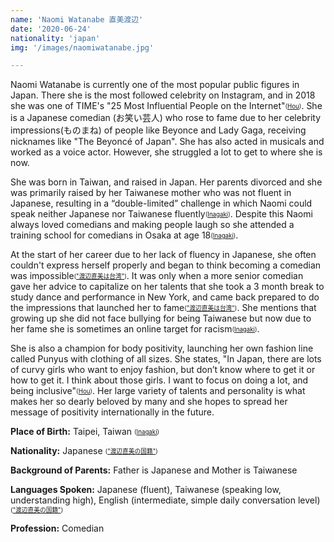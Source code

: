 ```yaml
---
name: 'Naomi Watanabe 直美渡辺'
date: '2020-06-24'
nationality: 'japan'
img: '/images/naomiwatanabe.jpg'

---
```


  Naomi Watanabe is currently one of the most popular public figures in Japan. There she is the most followed celebrity on Instagram, and in 2018 she was one of TIME's "25 Most Influential People on the Internet"<sub><sup>([Hou](https://surp2020.racheljn.vercel.app/sources))</sup></sub>. She is a Japanese comedian (お笑い芸人) who rose to fame due to her celebrity impressions(ものまね) of people like Beyonce and Lady Gaga, receiving nicknames like "The Beyoncé of Japan". She has also acted in musicals and worked as a voice actor. However, she struggled a lot to get to where she is now.

  She was born in Taiwan, and raised in Japan. Her parents divorced and she was primarily raised by her Taiwanese mother who was not fluent in Japanese, resulting in a “double-limited” challenge in which Naomi could speak neither Japanese nor Taiwanese fluently<sub><sup>([Inagaki](https://surp2020.racheljn.vercel.app/sources))</sup></sub>. Despite this Naomi always loved comedians and making people laugh so she attended a training school for comedians in Osaka at age 18<sub><sup>([Inagaki](https://surp2020.racheljn.vercel.app/sources))</sup></sub>.

  At the start of her career due to her lack of fluency in Japanese, she often couldn't express herself properly and began to think becoming a comedian was impossible<sub><sup>(["渡辺直美は台湾"](https://surp2020.racheljn.vercel.app/sources))</sup></sub>. It was only when a more senior comedian gave her advice to capitalize on her talents that she took a 3 month break to study dance and performance in New York, and came back prepared to do the impressions that launched her to fame<sub><sup>(["渡辺直美は台湾"](https://surp2020.racheljn.vercel.app/sources))</sup></sub>. She mentions that growing up she did not face bullying for being Taiwanese but now due to her fame she is sometimes an online target for racism<sub><sup>([Inagaki](https://surp2020.racheljn.vercel.app/sources))</sup></sub>.

  She is also a champion for body positivity, launching her own fashion line called Punyus with clothing of all sizes. She states, "In Japan, there are lots of curvy girls who want to enjoy fashion, but don’t know where to get it or how to get it. I think about those girls. I want to focus on doing a lot, and being inclusive"<sub><sup>([Hou](https://surp2020.racheljn.vercel.app/sources))</sup></sub>.  Her large variety of talents and personality is what makes her so dearly beloved by many and she hopes to spread her message of positivity internationally in the future.

  **Place of Birth:** Taipei, Taiwan <sub><sup>([Inagaki](https://surp2020.racheljn.vercel.app/sources))</sup></sub>

  **Nationality:** Japanese <sub><sup>(["渡辺直美の国籍"](https://surp2020.racheljn.vercel.app/sources))</sup></sub>

  **Background of Parents:** Father is Japanese and Mother is Taiwanese

  **Languages Spoken:** Japanese (fluent), Taiwanese (speaking low, understanding high), English (intermediate, simple daily conversation level) <sub><sup>(["渡辺直美の国籍"](https://surp2020.racheljn.vercel.app/sources))</sup></sub>

  **Profession:** Comedian
